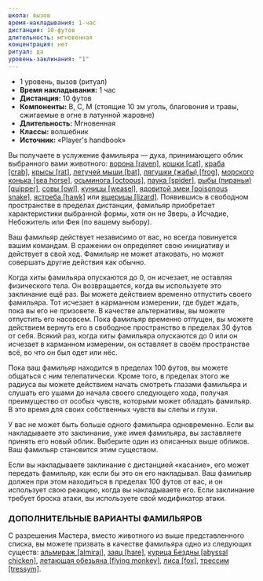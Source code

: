 ```yaml
---
школа: вызов
время-накладывания: 1-час
дистанция: 10-футов
длительность: мгновенная
концентрация: нет
ритуал: да
уровень-заклинания: "1"
---
```

- 1 уровень, вызов (ритуал)
- **Время накладывания:** 1 час
- **Дистанция:** 10 футов
- **Компоненты:** В, С, М (стоящие 10 зм уголь, благовония и травы, сжигаемые в огне в латунной жаровне)
- **Длительность:** Мгновенная
- **Классы:** волшебник
- **Источник:** «Player's handbook»

Вы получаете в услужение фамильяра — духа, принимающего облик выбранного вами животного: [ворона [raven]](https://dnd.su/bestiary/333-raven/), [кошки [cat]](https://dnd.su/bestiary/369-cat/), [краба [crab]](https://dnd.su/bestiary/370-crab/), [крысы [rat]](https://dnd.su/bestiary/373-rat/), [летучей мыши [bat]](https://dnd.su/bestiary/377-bat/), [лягушки (жабы) [frog]](https://dnd.su/bestiary/380-frog/), [морского конька [sea horse]](https://dnd.su/bestiary/384-sea_horse/), [осьминога [octopus]](https://dnd.su/bestiary/389-octopus/), [паука [spider]](https://dnd.su/bestiary/392-spider/), [рыбы (пираньи) [quipper]](https://dnd.su/bestiary/366-quipper/), [совы [owl]](https://dnd.su/bestiary/408-owl/), [куницы [weasel]](https://dnd.su/bestiary/374-weasel/), [ядовитой змеи [poisonous snake]](https://dnd.su/bestiary/416-poisonous_snake/), [ястреба [hawk]](https://dnd.su/bestiary/417-hawk/) или [ящерицы [lizard]](https://dnd.su/bestiary/418-lizard/). Появившись в свободном пространстве в пределах дистанции, фамильяр приобретает характеристики выбранной формы, хотя он не Зверь, а Исчадие, Небожитель или Фея (по вашему выбору).

Ваш фамильяр действует независимо от вас, но всегда повинуется вашим командам. В сражении он определяет свою инициативу и действует в свой ход. Фамильяр не может атаковать, но может совершать другие действия как обычно.

Когда хиты фамильяра опускаются до 0, он исчезает, не оставляя физического тела. Он возвращается, когда вы используете это заклинание ещё раз. Вы можете действием временно отпустить своего фамильяра. Тот исчезает в карманном измерении, где будет ждать, пока вы его не призовете. В качестве альтернативы, вы можете отпустить его насовсем. Пока фамильяр временно отпущен, вы можете действием вернуть его в свободное пространство в пределах 30 футов от себя. Всякий раз, когда хиты фамильяра опускаются до 0 или он исчезает в карманном измерении, он оставляет в своём пространстве всё, во что он был одет или нёс.

Пока ваш фамильяр находится в пределах 100 футов, вы можете общаться с ним телепатически. Кроме того, в пределах этого же радиуса вы можете действием начать смотреть глазами фамильяра и слушать его ушами до начала своего следующего хода, получая преимущество от особых чувств, которыми может обладать фамильяр. В это время для своих собственных чувств вы слепы и глухи.

У вас не может быть больше одного фамильяра одновременно. Если вы накладываете это заклинание, уже имея фамильяра, вы заставляете принять его новый облик. Выберите один из описанных выше обликов. Ваш фамильяр становится этим существом.

Если вы накладываете заклинание с дистанцией «касание», его может передать фамильяр, как если бы это он его накладывал. Ваш фамильяр должен при этом находиться в пределах 100 футов от вас, и он использует свою реакцию, когда вы накладываете его. Если заклинание требует броска атаки, вы используете свой модификатор атаки.

### ДОПОЛНИТЕЛЬНЫЕ ВАРИАНТЫ ФАМИЛЬЯРОВ

С разрешения Мастера, вместо животного из выше представленного списка, вы можете призвать в качестве фамильяра одно из следующих существ: [альмираж [almiraj]](https://dnd.su/bestiary/1313-almiraj/), [заяц [hare]](https://dnd.su/bestiary/5749-hare/), [курица Бездны [abyssal chicken]](https://dnd.su/bestiary/4852-abyssal_chicken/), [летающая обезьяна [flying monkey]](https://dnd.su/bestiary/2640-flying_monkey/), [лиса [fox]](https://dnd.su/bestiary/5755-fox/), [трессим [tressym]](https://dnd.su/bestiary/6402-tressym/).